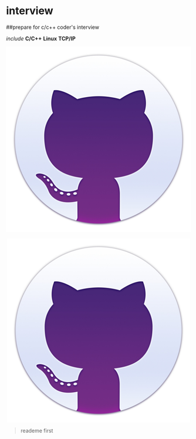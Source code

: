 # interview

##prepare for c/c++ coder's interview

_include_   __C/C++__  **Linux**  __TCP/IP__

>
![hello](/pics/welcome.jpg)

<div align="center">
<img src="/pics/welcome.jpg" width = "500" height = "500" alt="welcome" align=center />
</div>

> reademe first
